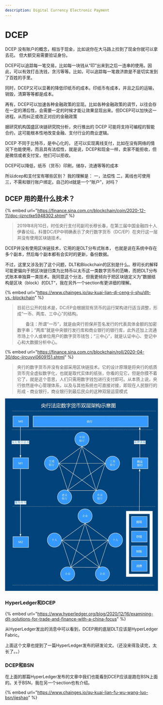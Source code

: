 ```yaml
---
description: Digital Currency Electronic Payment
---
```


# DCEP

DCEP 没有账户的概念，相当于现金，比如说你在大马路上捡到了现金你就可以拿去花。 但大额交易需要验证身份。

DCEP可以追踪每一笔交易，比如每一块钱从“印”出来到之后一连串的使用。因此，可以有效打击洗钱，贪污等等。比如，可以追踪每一笔救济款是不是切实发到了百姓的手里。

同时，DCEP又可以显著的降低印纸币的成本。印纸币有成本，并且之后的运输，销毁，清算等等都是成本。

再有，DCEP可以加速各种金融政策的显现。比如各种金融政策的调节，以往会存在一定的滞后性，会需要一定的时候才能让效果显现出来。但DCEP可以加快这一进程。从而纠正或改正对应的金融政策

据研究机构国盛区块链研究院分析，央行推出的 DCEP 可能将支持可编程的智能合约，这可能根本性地改变金融、支付行业的商业逻辑。

DCEP 不同于比特币，是中心化的， 还可以实现离线支付，比如在没有网络的情况下也能使用，而且具有法偿性，就是说，DCEP和现金一样，卖家不能拒收，但是微信或者支付宝，他们可以拒收。

DCEP可以降低，纸币（货币）印刷，储存，流通等等的成本

所以dcep和支付宝有哪些区别？ 我的理解是： 一，法偿性 二，离线也可使用 三，不需和银行账户绑定。自己的id就是一个“账户”，对吗？

## DCEP 用的是什么技术？

{% embed url="https://finance.sina.com.cn/blockchain/coin/2020-12-11/doc-iiznctke5948302.shtml" %}

> 2019年8月10日，时任央行支付司副司长穆长春，在第三届中国金融四十人伊春论坛，科普DC/EP中明确表示了央行数字货币（DC/EP）在央行这一层并没有使用区块链技术。

DCEP并没有使用区块链技术，它用的是DLT分布式账本， 也就是说在系统中存在多个副本，然后每个副本都有会实时的更新，备份数据。

不过，这里又涉及到了这个问题，DLT和Blockchain的区别是什么。穆司长的解释可能更偏向于把区块链归类为比特币以太币这一类数字货币的范畴，而把DLT分布式账本单独算一类技术。我同意这个分法，但我更倾向于把区块链定义为”数据结构是区块（block）的DLT“，我在另外一个section有更详细的理解。

{% embed url="https://www.chainges.io/qu-kuai-lian-di-ceng-ji-shu/dlt-vs.-blockchain" %}

> 目前已公开的技术是，DC/EP会根据现有货币的运行架构进行适当调整，形成“一币、两库、三中心”的结构。
>
> 　　备注：所谓“一币”，就是由央行担保并签名发行的代表具体金额的加密数字串；“两库”就是中央银行发行库和商业银行的银行库，此外还加上流通市场上个人或单位用户的数字货币钱包；“三中心”，就是认证中心、登记中心和大数据分析中心。

{% embed url="https://finance.sina.com.cn/blockchain/roll/2020-04-30/doc-iircuyvi0609151.shtml" %}

> 央行的数字货币并没有全部采用区块链技术。它的设计原理是将央行的纸质货币完全虚拟数字化，也就是取代实体的纸张，你看的见它，但是你摸不着它了，就是这个意思，人们只需用数字钱包进行支付即可。从本质上说，央行依然是中心管理体系，以及与其他系统也可直接对接，即现在人民银行的形成 - 商业银行，商业银行到最后民众的这种双层运营模式

![](../.gitbook/assets/image%20%282%29.png)

### HyperLedger和DCEP

{% embed url="https://www.hyperledger.org/blog/2020/12/16/examining-dlt-solutions-for-trade-and-finance-with-a-china-focus" %}

从HyperLedger发出的消息中可以看到，DCEP用的底层DLT应该是HyperLedger Fabric。

上面这个文章也提到了一篇HyperLedger发布的研发论文。（还没来得及读完，太长了。。）

###  DCEP和BSN

在上面的那篇HyperLedger发布的文章中我们也能看到DCEP应该是跑在BSN上面的。关于BSN，我在另一个section也有介绍。

{% embed url="https://www.chainges.io/qu-kuai-lian-fu-wu-wang-luo-bsn/jieshao" %}



